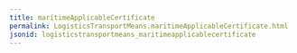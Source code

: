 ```yaml
---
title: maritimeApplicableCertificate
permalink: LogisticsTransportMeans.maritimeApplicableCertificate.html
jsonid: logisticstransportmeans_maritimeapplicablecertificate
---
```

